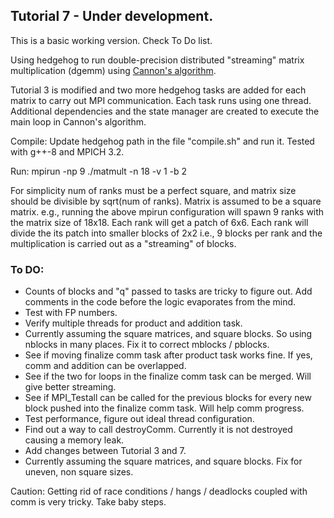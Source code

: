 ## Tutorial 7 - Under development. 

This is a basic working version. Check To Do list.

Using hedgehog to run double-precision distributed "streaming" matrix multiplication (dgemm) using [Cannon's algorithm](https://en.wikipedia.org/wiki/Cannon%27s_algorithm).

Tutorial 3 is modified and two more hedgehog tasks are added for each matrix to carry out MPI communication. Each task runs using one thread. Additional dependencies and the state manager are created to execute the main loop in Cannon's algorithm.

Compile: Update hedgehog path in the file "compile.sh" and run it. Tested with g++\-8 and MPICH 3.2.

Run: mpirun -np 9 ./matmult -n 18 -v 1 -b 2

For simplicity num of ranks must be a perfect square, and matrix size should be divisible by sqrt(num of ranks). Matrix is assumed to be a square matrix. e.g., running the above mpirun configuration will spawn 9 ranks with the matrix size of 18x18. Each rank will get a patch of 6x6. Each rank will divide the its patch into smaller blocks of 2x2 i.e., 9 blocks per rank and the multiplication is carried out as a "streaming" of blocks.

### To DO:
- Counts of blocks and "q" passed to tasks are tricky to figure out. Add comments in the code before the logic evaporates from the mind.
- Test with FP numbers.
- Verify multiple threads for product and addition task.
- Currently assuming the square matrices, and square blocks. So using nblocks in many places. Fix it to correct mblocks / pblocks. 
- See if moving finalize comm task after product task works fine. If yes, comm and addition can be overlapped.
- See if the two for loops in the finalize comm task can be merged. Will give better streaming.
- See if MPI_Testall can be called for the previous blocks for every new block pushed into the finalize comm task. Will help comm progress.
- Test performance, figure out ideal thread configuration.
- Find out a way to call destroyComm. Currently it is not destroyed causing a memory leak.
- Add changes between Tutorial 3 and 7.
- Currently assuming the square matrices, and square blocks. Fix for uneven, non square sizes.

Caution: Getting rid of race conditions / hangs / deadlocks coupled with comm is very tricky. Take baby steps.

